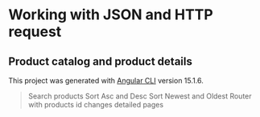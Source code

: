 # Working with JSON and HTTP request
## Product catalog and product details

This project was generated with [Angular CLI](https://github.com/angular/angular-cli) version 15.1.6.

> Search products
> Sort Asc and Desc
> Sort Newest and Oldest
> Router with products id changes detailed pages